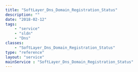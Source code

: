 ```yaml
---
title: "SoftLayer_Dns_Domain_Registration_Status"
description: ""
date: "2018-02-12"
tags:
    - "service"
    - "sldn"
    - "Dns"
classes:
    - "SoftLayer_Dns_Domain_Registration_Status"
type: "reference"
layout: "service"
mainService : "SoftLayer_Dns_Domain_Registration_Status"
---
```

